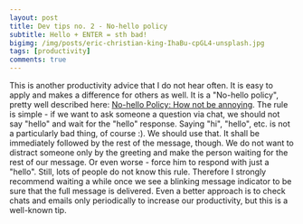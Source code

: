 ```yaml
---
layout: post
title: Dev tips no. 2 - No-hello policy
subtitle: Hello + ENTER = sth bad!
bigimg: /img/posts/eric-christian-king-IhaBu-cpGL4-unsplash.jpg
tags: [productivity]
comments: true
---
```


This is another productivity advice that I do not hear often. It is easy to apply and makes a difference for others as well.
It is a "No-hello policy", pretty well described here: [No-hello Policy: How not be annoying](https://eignatik.space/2019/06/19/no-hello-policy-how-to-not-be-annoying/).
The rule is simple - if we want to ask someone a question via chat, we should not say "hello" and wait for the "hello" response.
Saying "hi", "hello", etc. is not a particularly bad thing, of course :). We should use that. It shall be immediately followed by the rest of the message, though.
We do not want to distract someone only by the greeting and make the person waiting for the rest of our message. Or even worse - force him to respond with just a "hello".
Still, lots of people do not know this rule. Therefore
I strongly recommend waiting a while once we see a blinking message indicator to be sure that the full message is delivered. Even a better approach is to check chats and emails
only periodically to increase our productivity, but this is a well-known tip.